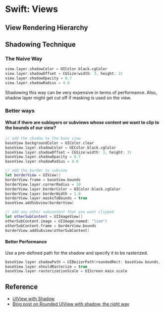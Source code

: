 # Swift: Views
## View Rendering Hierarchy


## Shadowing Technique
### The Naive Way
```swift
view.layer.shadowColor = UIColor.black.cgColor
view.layer.shadowOffset = CGSize(width: 3, height: 3)
view.layer.shadowOpacity = 0.7
view.layer.shadowRadius = 4.0
```

Shadowing this way can be very expensive in terms of performance. Also, shadow layer might get cut off if masking is used on the view.

### Better ways
#### What if there are sublayers or subviews whose content we want to clip to the bounds of our view?
```swift
// add the shadow to the base view
baseView.backgroundColor = UIColor.clear
baseView.layer.shadowColor = UIColor.black.cgColor
baseView.layer.shadowOffset = CGSize(width: 3, height: 3)
baseView.layer.shadowOpacity = 0.7
baseView.layer.shadowRadius = 4.0

// add the border to subview
let borderView = UIView()
borderView.frame = baseView.bounds
borderView.layer.cornerRadius = 10
borderView.layer.borderColor = UIColor.black.cgColor
borderView.layer.borderWidth = 1.0
borderView.layer.masksToBounds = true
baseView.addSubview(borderView)

// add any other subcontent that you want clipped
let otherSubContent = UIImageView()
otherSubContent.image = UIImage(named: "lion")
otherSubContent.frame = borderView.bounds
borderView.addSubview(otherSubContent)
```

#### Better Performance
Use a pre-defined path for the shadow and specify it to be rasterized.

```swift
baseView.layer.shadowPath = UIBezierPath(roundedRect: baseView.bounds, cornerRadius: 10).cgPath
baseView.layer.shouldRasterize = true
baseView.layer.rasterizationScale = UIScreen.main.scale
```

## Reference
- [UIView with Shadow](http://stackoverflow.com/questions/4754392/uiview-with-rounded-corners-and-drop-shadow)
- [Blog post on Rounded UIView with shadow, the right way](https://damir.me/rounded-uiview-with-shadow-the-right-way)